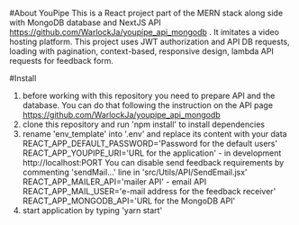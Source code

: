 #About YouPipe
This is a React project part of the MERN stack along side with MongoDB database and NextJS API https://github.com/WarlockJa/youpipe_api_mongodb . It imitates a video hosting platform. This project uses JWT authorization and API DB requests, loading with pagination, context-based, responsive design, lambda API requests for feedback form.

#Install
1) before working with this repository you need to prepare API and the database. You can do that following the instruction on the API page https://github.com/WarlockJa/youpipe_api_mongodb
2) clone this repository and run 'npm install' to install dependencies
3) rename 'env_template' into '.env' and replace its content with your data
  REACT_APP_DEFAULT_PASSWORD='Password for the default users'
  REACT_APP_YOUPIPE_URI='URL for the application' - in development http://localhost:PORT
  You can disable send feedback requirements by commenting 'sendMail...' line in 'src/Utils/API/SendEmail.jsx'
  REACT_APP_MAILER_API='mailer API' - email API
  REACT_APP_MAIL_USER='e-mail address for the feedback receiver'
  REACT_APP_MONGODB_API='URL for the MongoDB API'
4) start application by typing 'yarn start'
